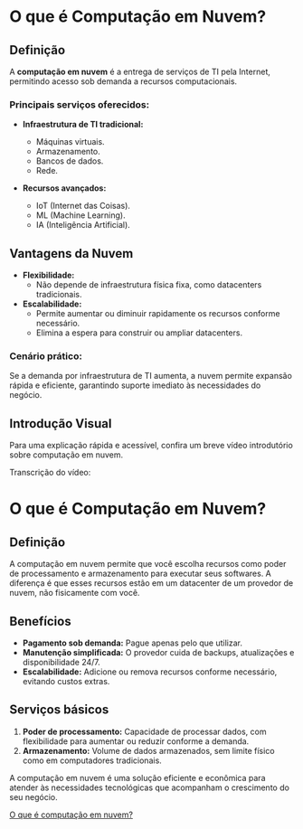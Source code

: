 # O que é Computação em Nuvem?

## Definição  
A **computação em nuvem** é a entrega de serviços de TI pela Internet, permitindo acesso sob demanda a recursos computacionais.

### Principais serviços oferecidos:  
- **Infraestrutura de TI tradicional:**  
  - Máquinas virtuais.  
  - Armazenamento.  
  - Bancos de dados.  
  - Rede.  

- **Recursos avançados:**  
  - IoT (Internet das Coisas).  
  - ML (Machine Learning).  
  - IA (Inteligência Artificial).  

## Vantagens da Nuvem  
- **Flexibilidade:**  
  - Não depende de infraestrutura física fixa, como datacenters tradicionais.  
- **Escalabilidade:**  
  - Permite aumentar ou diminuir rapidamente os recursos conforme necessário.  
  - Elimina a espera para construir ou ampliar datacenters.  

### Cenário prático:  
Se a demanda por infraestrutura de TI aumenta, a nuvem permite expansão rápida e eficiente, garantindo suporte imediato às necessidades do negócio.

## Introdução Visual  
Para uma explicação rápida e acessível, confira um breve vídeo introdutório sobre computação em nuvem.  


Transcrição do vídeo:

# O que é Computação em Nuvem?

## Definição  
A computação em nuvem permite que você escolha recursos como poder de processamento e armazenamento para executar seus softwares. A diferença é que esses recursos estão em um datacenter de um provedor de nuvem, não fisicamente com você.

## Benefícios  
- **Pagamento sob demanda:** Pague apenas pelo que utilizar.  
- **Manutenção simplificada:** O provedor cuida de backups, atualizações e disponibilidade 24/7.  
- **Escalabilidade:** Adicione ou remova recursos conforme necessário, evitando custos extras.

## Serviços básicos  
1. **Poder de processamento:** Capacidade de processar dados, com flexibilidade para aumentar ou reduzir conforme a demanda.  
2. **Armazenamento:** Volume de dados armazenados, sem limite físico como em computadores tradicionais.

A computação em nuvem é uma solução eficiente e econômica para atender às necessidades tecnológicas que acompanham o crescimento do seu negócio.

[O que é computação em nuvem?](https://www.microsoft.com/pt-br/videoplayer/embed/RE4LyBB?postJsllMsg=true&autoCaptions=pt-br)



